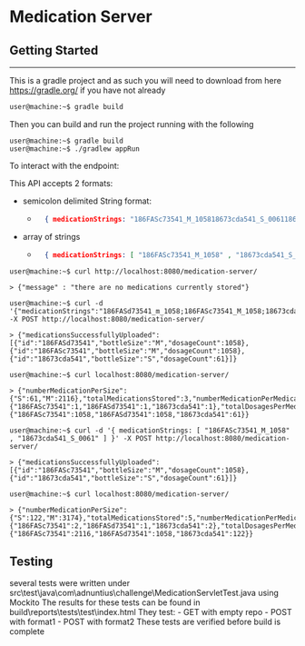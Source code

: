 # Medication Server
## Getting Started
---
This is a gradle project and as such you will need to download from here https://gradle.org/ if you have not already

```bash
user@machine:~$ gradle build
```

Then you can build and run the project running with the following
```
user@machine:~$ gradle build
user@machine:~$ ./gradlew appRun
```

To interact with the endpoint:

This API accepts 2 formats:

- semicolon delimited String format:

    - ```json  
        { medicationStrings: "186FASc73541_M_105818673cda541_S_0061186FASc73541_M_1058;18673cda541_S_0061;" }
        ```

- array of strings

    - ```json
        { medicationStrings: [ "186FASc73541_M_1058" , "18673cda541_S_0061" ] }
        ```
```console
user@machine:~$ curl http://localhost:8080/medication-server/

> {"message" : "there are no medications currently stored"}

user@machine:~$ curl -d '{"medicationStrings":"186FASd73541_m_1058;186FASc73541_M_1058;18673cda541_S_0061;"}' -X POST http://localhost:8080/medication-server/

> {"medicationsSuccessfullyUploaded":[{"id":"186FASd73541","bottleSize":"M","dosageCount":1058},{"id":"186FASc73541","bottleSize":"M","dosageCount":1058},{"id":"18673cda541","bottleSize":"S","dosageCount":61}]}

user@machine:~$ curl localhost:8080/medication-server/

> {"numberMedicationPerSize":{"S":61,"M":2116},"totalMedicationsStored":3,"numberMedicationPerMedication":{"186FASc73541":1,"186FASd73541":1,"18673cda541":1},"totalDosagesPerMedication":{"186FASc73541":1058,"186FASd73541":1058,"18673cda541":61}}

user@machine:~$ curl -d '{ medicationStrings: [ "186FASc73541_M_1058" , "18673cda541_S_0061" ] }' -X POST http://localhost:8080/medication-server/

> {"medicationsSuccessfullyUploaded":[{"id":"186FASc73541","bottleSize":"M","dosageCount":1058},{"id":"18673cda541","bottleSize":"S","dosageCount":61}]}

user@machine:~$ curl localhost:8080/medication-server/

> {"numberMedicationPerSize":{"S":122,"M":3174},"totalMedicationsStored":5,"numberMedicationPerMedication":{"186FASc73541":2,"186FASd73541":1,"18673cda541":2},"totalDosagesPerMedication":{"186FASc73541":2116,"186FASd73541":1058,"18673cda541":122}}
```

## Testing 
several tests were written under src\test\java\com\adnuntius\challenge\MedicationServletTest.java using Mockito
The results for these tests can be found in build\reports\tests\test\index.html
They test:
    - GET with empty repo
    - POST with format1
    - POST with format2
These tests are verified before build is complete

